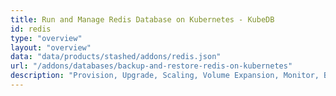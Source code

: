 ```yaml
---
title: Run and Manage Redis Database on Kubernetes - KubeDB
id: redis
type: "overview"
layout: "overview"
data: "data/products/stashed/addons/redis.json"
url: "/addons/databases/backup-and-restore-redis-on-kubernetes"
description: "Provision, Upgrade, Scaling, Volume Expansion, Monitor, Backup & Restore, Security for Redis Databases in Kubernetes on any Public & Private Cloud"
---
```

